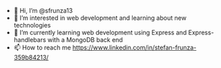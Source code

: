 - 👋 Hi, I’m @sfrunza13
- 👀 I’m interested in web development and learning about new technologies
- 🌱 I’m currently learning web development using Express and Express-handlebars with a MongoDB back end
- 📫 How to reach me https://www.linkedin.com/in/stefan-frunza-359b84213/
